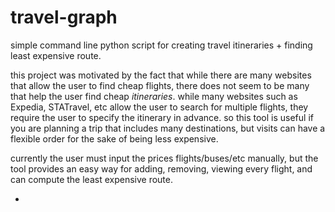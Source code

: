 travel-graph
============

simple command line python script for creating travel itineraries + finding least expensive route.

this project was motivated by the fact that while there are many websites that allow the user to
find cheap flights, there does not seem to be many that help the user find cheap *itineraries*.
while many websites such as Expedia, STATravel, etc allow the user to search for multiple flights,
they require the user to specify the itinerary in advance. so this tool is useful if you are 
planning a trip that includes many destinations, but visits can have a flexible order for the sake 
of being less expensive.

currently the user must input the prices flights/buses/etc manually, but the tool provides an easy 
way for adding, removing, viewing every flight, and can compute the least expensive route.

-
